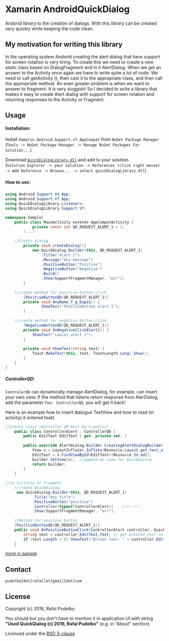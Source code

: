 # Xamarin AndroidQuickDialog
Andorid library to the creation of dialogs. With this library can be created very quickly while keeping the code clean.

## My motivation for writing this library
In the operating system Andorid creating the alert dialog that have support for screen rotation is very tiring. To create this we need to create a new static class based on DialogFragment and in it AlertDialog. When we get an answer to the Activity once again we have to write quite a lot of code. We need to call getActivity (), then cast it to the appropriate class, and then call the appropriate method. An even greater problem is when we want to answer to fragment. It is very sluggish!
So I decided to write a library that makes it easy to create Alert dialog with support for screen rotation and returning responses to the Activity or Fragment.

## Usage
#### Installation:
Install `Xamarin.Android.Support.v7.AppCompat` from `NuGet Package Manager`  
(`Tools -> NuGet Package Manager -> Manage NuGet Packages For Solution...`)  

Download [`QuickDialogLibrary.dll`](https://raw.githubusercontent.com/ralfbox/XamarinAndroidQuickDialog/master/_Download/QuickDialogLibrary.dll) and add to your solution.  
(`Solution Explorer -> your solution -> References (click right mouse) -> Add Reference -> Browse... -> select quickDialogLibrary.dll`)

  
##### How to use:

```Cs
using Android.Support.V4.App;
using Android.Support.V7.App;
using QuickDialogLibrary.Listeners;
using QuickDialogLibrary.Support.V7;

namespace Sample{
	public class MainActivity extends AppCompatActivity {	
        	private const int QD_REQUEST_ALERT_1 = 1;
		(...)
	
	//Create dialog
		private void createDialog(){
			new QuickDialog.Builder(this, QD_REQUEST_ALERT_1)
				.Title("Alert 1")
				.Message("Any massage")
				.PositiveButton("Positive")
				.NegativeButton("Negative")
				.Build()
				.Show(SupportFragmentManager, "err");
		}
		
	//create method for positive button click
		[PositiveButtonQD(QD_REQUEST_ALERT_1)]
		private void AnyName_f_g_Dupa1() {
				ShowText("PositiveButton alert 1");
		}
		
	//create method for negative button click
		[NegativeButtonQD(QD_REQUEST_ALERT_1)]
        private void OnNegativeClickAlert1() {
            ShowText("cancel alert 1");
        }
        
        private void ShowText(string text) {
            Toast.MakeText(this, text, ToastLength.Long).Show();
        }
	}
}
```

##### ControllerQD:
`ControlerQD` can dynamically manage AlertDialog, for example. can insert your own view. If the method that listens return response from AlerDialog, add the parameter `Foo: ControllerQD`, you will get it back!

Here is an example how to insert dialogue TextView and how to read (in activity) it entered teskt.

```Cs
//Create class controller QD must be a public!
    public class ControllerAlert : ControllerQD {
        public EditText EditText { get; private set; }
        
        public override AlertDialog.Builder CreatingAlertDialogBuilder(AlertDialog.Builder builder) {
            View v = LayoutInflater.Inflate(Resource.Layout.get_text_alert, null);
            EditText = v.FindViewById<EditText>(Resource.Id.ed1);
            builder.SetView(v);  //append my view for QuickDialog
            return builder;
        }
    }
    
//in activity or fragment
    //create QuickDialog
     new QuickDialog.Builder(this, QD_REQUEST_ALERT_1)
            .Title("Any title")
            .PositiveButton("positive")
            .Controller(typeof(ControllerAlert))    //<--!!!
            .Show(SupportFragmentManager, "err");
            
    //Method for positive button
    [PositiveButtonQD(QD_REQUEST_ALERT_1)]
    public void OnPositiveButtonClick(ControllerAlert controller, QuickDialog qd) {
        string text = controller.EditText.Text; // get entered text on EditText
        if (text.Length > 0) ShowText("Writen text: " + controller.EditText.Text);
    }    
```
[more in sample](https://github.com/ralfbox/XamarinAndroidQuickDialog/blob/master/Sample/Fragment1.cs)
## Contact
    pudelko[dot]rafal[at]gmail[dot]com
  

## License
Copyright (c) 2016, Rafal Pudelko

You should but you don't have to mention it in application UI with string **"Used QuickQialog (c) 2016, Rafal Pudelko"** (e.g. in "About" section).

Licensed under the [BSD 3-clause](http://www.opensource.org/licenses/BSD-3-Clause)